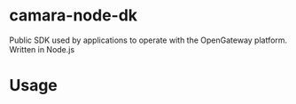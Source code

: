 # camara-node-dk

Public SDK used by applications to operate with the OpenGateway platform.
Written in Node.js

# Usage

